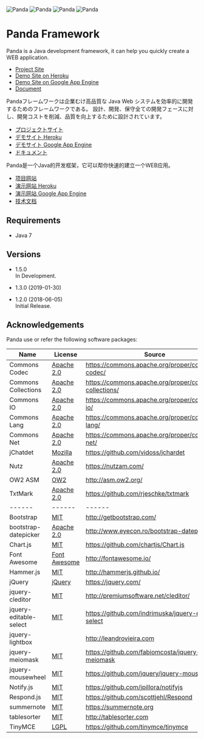 ![Panda](https://pandademo.herokuapp.com/site/logo/panda-16.png) ![Panda](https://pandademo.herokuapp.com/site/logo/panda-32.png) ![Panda](https://pandademo.herokuapp.com/site/logo/panda-48.png) ![Panda](https://pandademo.herokuapp.com/site/logo/panda-64.png) 

 Panda Framework
=====================================================================

Panda is a Java development framework, it can help you quickly create a WEB application.

 - [Project Site](https://pandafw.github.io/panda)
 - [Demo Site on Heroku](https://pandademo.herokuapp.com)
 - [Demo Site on Google App Engine](https://panda-demo.appspot.com)
 - [Document](index_en.md)



Pandaフレームワークは企業むけ高品質な Java Web システムを効率的に開発するためのフレームワークである。
設計、開発、保守全ての開発フェースに対し、開発コストを削減、品質を向上するために設計されています。

 - [プロジェクトサイト](https://pandafw.github.io/panda)
 - [デモサイト Heroku](https://pandademo.herokuapp.com)
 - [デモサイト Google App Engine](https://panda-demo.appspot.com)
 - [ドキュメント](index_ja.md)



Panda是一个Java的开发框架，它可以帮你快速的建立一个WEB应用。

 - [项目网站](https://pandafw.github.io/panda)
 - [演示网站 Heroku](https://pandademo.herokuapp.com)
 - [演示网站 Google App Engine](https://panda-demo.appspot.com)
 - [技术文档](index_zh.md)



## Requirements
 - Java 7


## Versions
 - 1.5.0  
   In Development.

 - 1.3.0  (2019-01-30)

 - 1.2.0 (2018-06-05)  
   Initial Release.



 Acknowledgements
-------------------

Panda use or refer the following software packages:

| Name                    | License                                                       | Source                                                 |
|-------------------------|---------------------------------------------------------------|--------------------------------------------------------|
| Commons Codec           | [Apache 2.0](http://www.apache.org/licenses/LICENSE-2.0)      | https://commons.apache.org/proper/commons-codec/       |
| Commons Collections     | [Apache 2.0](http://www.apache.org/licenses/LICENSE-2.0)      | https://commons.apache.org/proper/commons-collections/ |
| Commons IO              | [Apache 2.0](http://www.apache.org/licenses/LICENSE-2.0)      | https://commons.apache.org/proper/commons-io/          |
| Commons Lang            | [Apache 2.0](http://www.apache.org/licenses/LICENSE-2.0)      | https://commons.apache.org/proper/commons-lang/        |
| Commons Net             | [Apache 2.0](http://www.apache.org/licenses/LICENSE-2.0)      | https://commons.apache.org/proper/commons-net/         |
| jChatdet                | [Mozilla](https://www.mozilla.org/en-US/MPL/)                 | https://github.com/vidoss/jchardet                     |
| Nutz                    | [Apache 2.0](http://www.apache.org/licenses/LICENSE-2.0)      | https://nutzam.com/                                    |
| OW2 ASM                 | [OW2](http://asm.ow2.org/license.html)                        | http://asm.ow2.org/                                    |
| TxtMark                 | [Apache 2.0](http://www.apache.org/licenses/LICENSE-2.0)      | https://github.com/rjeschke/txtmark                    |
| ------                  | ------                                                        | ------                                                 |
| Bootstrap               | [MIT](https://opensource.org/licenses/MIT)                    | http://getbootstrap.com/                               |
| bootstrap-datepicker    | [Apache 2.0](http://www.apache.org/licenses/LICENSE-2.0)      | http://www.eyecon.ro/bootstrap-datepicker/             |
| Chart.js                | [MIT](https://opensource.org/licenses/MIT)                    | https://github.com/chartjs/Chart.js                    |
| Font Awesome            | [Font Awesome](http://fontawesome.io/license/)                | http://fontawesome.io/                                 |
| Hammer.js               | [MIT](https://opensource.org/licenses/MIT)                    | http://hammerjs.github.io/                             |
| jQuery                  | [jQuery](https://jquery.org/license/)                         | https://jquery.com/                                    |
| jquery-cleditor         | [MIT](https://opensource.org/licenses/MIT)                    | http://premiumsoftware.net/cleditor/                   |
| jquery-editable-select  | [MIT](https://opensource.org/licenses/MIT)                    | https://github.com/indrimuska/jquery-editable-select   |
| jquery-lightbox         |                                                               | http://leandrovieira.com                               |
| jquery-meiomask         | [MIT](https://opensource.org/licenses/MIT)                    | https://github.com/fabiomcosta/jquery-meiomask         |
| jquery-mousewheel       | [MIT](https://opensource.org/licenses/MIT)                    | https://github.com/jquery/jquery-mousewheel            |
| Notify.js               | [MIT](https://opensource.org/licenses/MIT)                    | https://github.com/jpillora/notifyjs                   |
| Respond.js              | [MIT](https://opensource.org/licenses/MIT)                    | https://github.com/scottjehl/Respond                   |
| summernote              | [MIT](https://opensource.org/licenses/MIT)                    | https://summernote.org                                 |
| tablesorter             | [MIT](https://opensource.org/licenses/MIT)                    | http://tablesorter.com                                 |
| TinyMCE                 | [LGPL](http://www.gnu.org/licenses/lgpl.html)                 | https://github.com/tinymce/tinymce                     |


